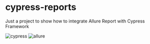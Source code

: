 # cypress-reports
Just a project to show how to integrate Allure Report with Cypress Framework

![cypress](https://img.shields.io/badge/Cypress-17202C?style=for-the-badge&logo=cypress&logoColor=white)
![allure](https://img.shields.io/badge/Allure-Allure%20Report-yellow?style=flat-square)
